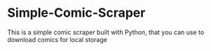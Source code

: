 # Simple-Comic-Scraper
This is a simple comic scraper built with Python, that you can use to download comics for local storage
